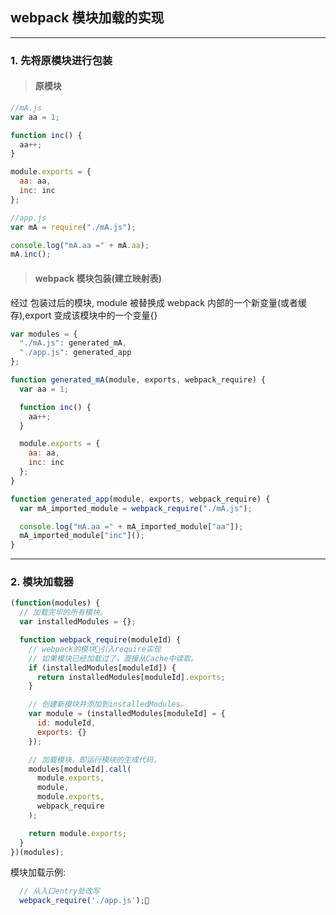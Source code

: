 ## webpack 模块加载的实现

---

### 1. 先将原模块进行包装 

> #### 原模块

```js
//mA.js
var aa = 1;

function inc() {
  aa++;
}

module.exports = {
  aa: aa,
  inc: inc
};
```

```js
//app.js
var mA = require("./mA.js");

console.log("mA.aa =" + mA.aa);
mA.inc();
```

> #### webpack 模块包装(建立映射表)

  经过  包装过后的模块, module 被替换成 webpack 内部的一个新变量(或者缓存),export 变成该模块中的一个变量{}

```js
var modules = {
  "./mA.js": generated_mA,
  "./app.js": generated_app
};

function generated_mA(module, exports, webpack_require) {
  var aa = 1;

  function inc() {
    aa++;
  }

  module.exports = {
    aa: aa,
    inc: inc
  };
}

function generated_app(module, exports, webpack_require) {
  var mA_imported_module = webpack_require("./mA.js");

  console.log("mA.aa =" + mA_imported_module["aa"]);
  mA_imported_module["inc"]();
}
```

---

### 2. 模块加载器 

```js
(function(modules) {
  // 加载完毕的所有模块。
  var installedModules = {};

  function webpack_require(moduleId) {
    // webpack的模块引入require实现
    // 如果模块已经加载过了，直接从Cache中读取。
    if (installedModules[moduleId]) {
      return installedModules[moduleId].exports;
    }

    // 创建新模块并添加到installedModules。
    var module = (installedModules[moduleId] = {
      id: moduleId,
      exports: {}
    });

    // 加载模块，即运行模块的生成代码，
    modules[moduleId].call(
      module.exports,
      module,
      module.exports,
      webpack_require
    );

    return module.exports;
  }
})(modules);
```

模块加载示例:

```js
  // 从入口entry处改写
  webpack_require('./app.js');
```
